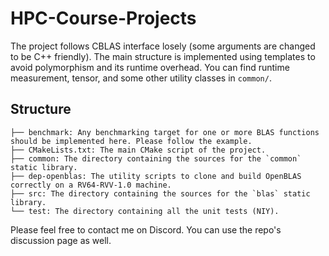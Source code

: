 # HPC-Course-Projects
The project follows CBLAS interface losely (some arguments are changed to be C++ friendly). 
The main structure is implemented using templates to avoid polymorphism and its runtime overhead. 
You can find runtime measurement, tensor, and some other utility classes in `common/`.

## Structure
```
├── benchmark: Any benchmarking target for one or more BLAS functions should be implemented here. Please follow the example.
├── CMakeLists.txt: The main CMake script of the project.
├── common: The directory containing the sources for the `common` static library.
├── dep-openblas: The utility scripts to clone and build OpenBLAS correctly on a RV64-RVV-1.0 machine. 
├── src: The directory containing the sources for the `blas` static library.
└── test: The directory containing all the unit tests (NIY).
```

Please feel free to contact me on Discord. You can use the repo's discussion page as well.

